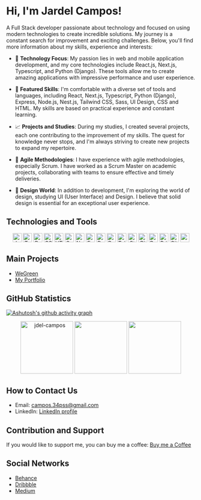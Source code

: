 # Hi, I'm Jardel Campos!

A Full Stack developer passionate about technology and focused on using modern technologies to create incredible solutions. My journey is a constant search for improvement and exciting challenges. Below, you'll find more information about my skills, experience and interests:

- 🚀 **Technology Focus**: My passion lies in web and mobile application development, and my core technologies include React.js, Next.js, Typescript, and Python (Django). These tools allow me to create amazing applications with impressive performance and user experience.

- 🔧 **Featured Skills**: I'm comfortable with a diverse set of tools and languages, including React, Next.js, Typescript, Python (Django), Express, Node.js, Nest.js, Tailwind CSS, Sass, UI Design, CSS and HTML. My skills are based on practical experience and constant learning.

- 📈 **Projects and Studies**: During my studies, I created several projects, each one contributing to the improvement of my skills. The quest for knowledge never stops, and I'm always striving to create new projects to expand my repertoire.

- 🤝 **Agile Methodologies**: I have experience with agile methodologies, especially Scrum. I have worked as a Scrum Master on academic projects, collaborating with teams to ensure effective and timely deliveries.

- 🎨 **Design World**: In addition to development, I'm exploring the world of design, studying UI (User Interface) and Design. I believe that solid design is essential for an exceptional user experience.


## Technologies and Tools

<div align="center">
<!--   <h3> Tools I know </h3>
    <div>  -->
      <img height="24em" src="https://img.shields.io/badge/JavaScript-F7DF1E?style=for-the-badge&logo=javascript&logoColor=black" alt="JavaScript" />
      <img height="24em" src="https://img.shields.io/badge/TypeScript-007ACC?style=for-the-badge&logo=typescript&logoColor=white" alt="Typescript" />
      <img height="24em" src="https://img.shields.io/badge/React-20232A?style=for-the-badge&logo=react&logoColor=61DAFB" alt="React.js" />
      <img height="24em" src="https://img.shields.io/badge/CSS3-1572B6?style=for-the-badge&logo=css3&logoColor=white" alt="CSS 3" />
<!--     </div>
    <div>  -->
      <img height="24em" src="https://img.shields.io/badge/HTML5-E34F26?style=for-the-badge&logo=html5&logoColor=white" alt="HTML 5" />
      <img height="24em" src="https://img.shields.io/badge/Sass-CC6699?style=for-the-badge&logo=sass&logoColor=white" alt="Sass" />
      <img height="24em" src="https://img.shields.io/badge/Node.js-43853D?style=for-the-badge&logo=node.js&logoColor=white" alt="Node.js" />
      <img height="24em" src="https://img.shields.io/badge/Express.js-404D59?style=for-the-badge" alt="Express.js" />
<!--     </div>
    <div>  -->
      <img height="24em" src="https://img.shields.io/badge/PostgreSQL-316192?style=for-the-badge&logo=postgresql&logoColor=white" alt="PostgreSQL" />
      <img height="24em" src="https://img.shields.io/badge/Python-14354C?style=for-the-badge&logo=python&logoColor=white" alt="Python" />
      <img height="24em" src="https://img.shields.io/badge/Tailwind_CSS-38B2AC?style=for-the-badge&logo=tailwind-css&logoColor=white" alt="Tailwind CSS" />
      <img height="24em" src="https://img.shields.io/badge/styled--components-DB7093?style=for-the-badge&logo=styled-components&logoColor=white" alt="Style Componentes" />
<!--     </div>
    <div>  -->
      <img height="24em" src="https://img.shields.io/badge/Django-092E20?style=for-the-badge&logo=django&logoColor=white" alt="Django" />
      <img height="24em" src="https://img.shields.io/badge/React_Router-CA4245?style=for-the-badge&logo=react-router&logoColor=white" alt="React Router" />
      <img height="24em" src="https://img.shields.io/badge/Prisma-3982CE?style=for-the-badge&logo=Prisma&logoColor=white" alt="Prisma" />
      <img height="24em" src="https://img.shields.io/badge/GIT-E44C30?style=for-the-badge&logo=git&logoColor=white" alt="Git" />
<!--     </div> -->
  <img height="24em" src="" alt="" />
</div>

## Main Projects
- [WeGreen](we-green-projeto-final.vercel.app)
- [My Portfolio](https://portfolio-v1-pi-vert.vercel.app/)

## GitHub Statistics
[![Ashutosh's github activity graph](https://github-readme-activity-graph.vercel.app/graph?username=Jdel-Campos&bg_color=4f4f4f&color=ffffff&line=d6d6d6&point=ffffff&area=true&hide_border=true)](https://github.com/ashutosh00710/github-readme-activity-graph)

<div align="center">
  <img height="140em" src="https://github-readme-streak-stats.herokuapp.com/?user=jdel-campos&" alt="jdel-campos" />
  <img height="140em" src="https://github-readme-stats.vercel.app/api?username=jdel-campos&show_icons=true&theme=dark&include_all_commits=true&count_private=true"/>
  <img height="140em" src="https://github-readme-stats.vercel.app/api/top-langs/?username=jdel-campos&layout=compact&langs_count=7&theme=dark"/>
</div>


## How to Contact Us
- Email: campos.34pss@gmail.com
- LinkedIn: [LinkedIn profile](https://www.linkedin.com/in/jardel-campos-5769a819a/)

## Contribution and Support
If you would like to support me, you can buy me a coffee: [Buy me a Coffee](https://www.buymeacoffee.com/jdelcampos)

## Social Networks
- [Behance](https://www.behance.net/jdelcampos)
- [Dribbble](https://dribbble.com/jdel_campos)
- [Medium](https://medium.com/@jdelcampos)
